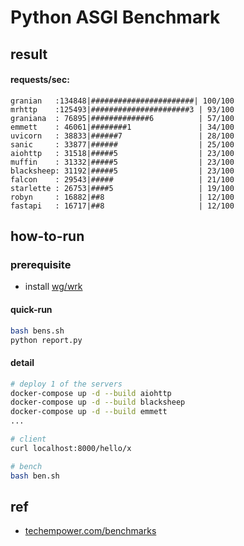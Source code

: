 # Python ASGI Benchmark

## result
#### requests/sec:
```
granian   :134848|#######################| 100/100
mrhttp    :125493|######################3 | 93/100
graniana  : 76895|#############6          | 57/100
emmett    : 46061|########1               | 34/100
uvicorn   : 38833|######7                 | 28/100
sanic     : 33877|######                  | 25/100
aiohttp   : 31518|#####5                  | 23/100
muffin    : 31332|#####5                  | 23/100
blacksheep: 31192|#####5                  | 23/100
falcon    : 29543|#####                   | 21/100
starlette : 26753|####5                   | 19/100
robyn     : 16882|##8                     | 12/100
fastapi   : 16717|##8                     | 12/100
```

## how-to-run
### prerequisite
- install [wg/wrk](https://github.com/wg/wrk)

#### quick-run
```bash
bash bens.sh
python report.py
```

#### detail
```bash
# deploy 1 of the servers
docker-compose up -d --build aiohttp
docker-compose up -d --build blacksheep
docker-compose up -d --build emmett
...

# client
curl localhost:8000/hello/x

# bench
bash ben.sh
```

## ref
- [techempower.com/benchmarks](https://www.techempower.com/benchmarks/#section=test&runid=fd4f1f27-72cd-4e89-92c6-0d965fadb733&hw=ph&test=update&l=zijocf-6bi)